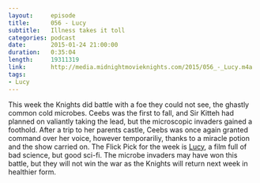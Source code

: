 ```yaml
---
layout:     episode
title:      056 - Lucy
subtitle:   Illness takes it toll
categories: podcast
date:       2015-01-24 21:00:00
duration:   0:35:04
length:     19311319
link:       http://media.midnightmovieknights.com/2015/056_-_Lucy.m4a
tags:
- Lucy
---
```

This week the Knights did battle with a foe they could not see, the ghastly common cold microbes. Ceebs was the first to fall, and Sir Kitteh had planned on valiantly taking the lead, but the microscopic invaders gained a foothold. After a trip to her parents castle, Ceebs was once again granted command over her voice, however temporariliy, thanks to a miracle potion and the show carried on. The Flick Pick for the week is [Lucy](http://www.imdb.com/title/tt2872732/), a film full of bad science, but good sci-fi. The microbe invaders may have won this battle, but they will not win the war as the Knights will return next week in healthier form.
